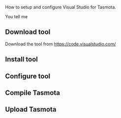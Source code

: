 How to setup and configure Visual Studio for Tasmota.

You tell me

## Download tool
Download the tool from https://code.visualstudio.com/

## Install tool


## Configure tool


## Compile Tasmota


## Upload Tasmota